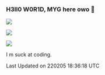 ### H3ll0 W0R1D, MYG here owo 👋

![](https://raw.githubusercontent.com/miyago9267/miyago9267/gh-pages/github-contribution-grid-snake-dark.svg)

![](https://github-readme-stats.vercel.app/api?username=miyago9267&theme=nord&show_icons=true)

![](https://github-readme-stats.vercel.app/api/top-langs/?username=miyago9267&theme=nord&layout=compact&card_width=445)

I m suck at coding.

 Last Updated on 220205 18:36:18 UTC
